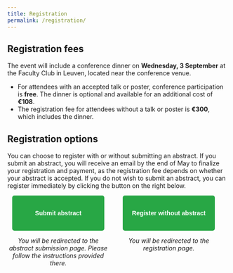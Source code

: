 ```yaml
---
title: Registration
permalink: /registration/
---
```


## Registration fees
The event will include a conference dinner on **Wednesday, 3 September** at the Faculty Club in Leuven, located near the conference venue.
* For attendees with an accepted talk or poster, conference participation is **free**. The dinner is optional and available for an additional cost of **€108**.
* The registration fee for attendees without a talk or poster is **€300**, which includes the dinner.

## Registration options
You can choose to register with or without submitting an abstract.
If you submit an abstract, you will receive an email by the end of May to finalize your registration and payment, as the registration fee depends on whether your abstract is accepted. If you do not wish to submit an abstract, you can register immediately by clicking the button on the right below.

<div style="display: flex; flex-direction: row; align-items: flex-start; justify-content: space-evenly;">
  <div style="margin-right: 20px; width: 300px; 
  display: flex; flex-direction: column; 
  text-align: center; align-items: center; justify-content: center">
    <a href="https://nestconf25.github.io/abstract-submission" class="button" style="display: flex; justify-content: center; align-items: center; 
    width: 170px; 
    height: 60px;
    padding: 10px 20px; 
    background-color: #28a745; 
    color: white; 
    border-radius: 5px; 
    font-weight: bold;
    font-family: sans-serif;
    text-decoration: none; ">
    Submit abstract
    </a>
    <p><em>You will be redirected to the abstract submission page. Please follow the instructions provided there.
 </em></p>
  </div>
  <div style="margin-right: 20px; width: 300px; 
  display: flex; flex-direction: column; 
  text-align: center; align-items: center; justify-content: center">
    <a href="https://nestconf25.github.io/register-without-abstract" class="button" style="display: flex; justify-content: center; align-items: center; 
    width: 170px; 
    height: 60px;
    padding: 10px 20px; 
    background-color: #28a745; 
    border-radius: 5px; 
    font-weight: bold;
    font-family: sans-serif;
    color: white; text-decoration: none; ">
    Register without abstract
    </a>
    <p><em>You will be redirected to the registration page.</em></p>
  </div>
</div>

